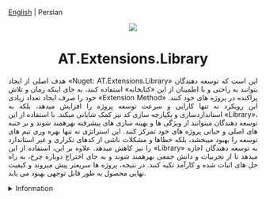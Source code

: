 [English](./README.md) | Persian

<p align="center">
	<img align="center" src="https://www.extensionmethod.com/wp-content/uploads/2020/09/ExtensionMethod_Logo_final_2.png">
</p>

<h1 align="center">
	AT.Extensions.Library
</h1>

<div>
	<p style="text-align: justify;">
	    هدف اصلی از ایجاد «Nuget: AT.Extensions.Library» این است که توسعه دهندگان بتوانند به راحتی و با اطمینان از این «کتابخانه» استفاده کنند، به جای اینکه زمان و تلاش خود را صرف ایجاد تعداد زیادی «Extension Method» پراکنده در پروژه های خود کنند. این رویکرد نه تنها کارایی و سرعت توسعه پروژه را افزایش میدهد، بلکه به استانداردسازی و یکپارچه سازی کد نیز کمک شایانی میکند. با استفاده از این «Library»، توسعه دهندگان میتوانند از ویژگی ها و بهینه سازی های پیشرفته بهرهمند شوند و بر جنبه های اصلی و حیاتی پروژه های خود تمرکز کنند. این استراتژی نه تنها بهره وری تیم های توسعه را بهبود میبخشد، بلکه خطاها و مشکلات ناشی از کدهای تکراری و غیر استاندارد را نیز کاهش میدهد. علاوه بر این، استفاده از این «Library» به توسعه دهندگان اجازه میدهد تا از تجربیات و دانش جمعی بهرهمند شوند و به جای اختراع دوباره چرخ، به راه حل های اثبات شده و کارآمد تکیه کنند. در نتیجه، پروژه ها سریعتر پیش میروند و کیفیت نهایی محصول به طور قابل توجهی بهبود می یابد.
	</p>
</div>

<details>
<summary>Information</summary>

### جدول Method های پیاده سازی شده در پروژه
| Row  | Category | Number Of Methods
| :---: | :---: | :---:
| 01 | CharExtension | ---
| 02 | DateTimeExtension | ---
| 03 | DirectoryInfoExtension | ---
| 04 | FileInfoExtension | ---
| 05 | HttpHandlerExtension | ---
| 06 | StringExtension | ---
| 07 | XMLExtension | ---

</details>
